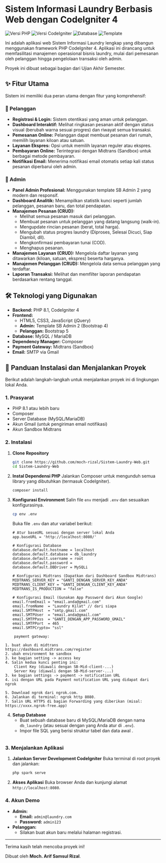 # Sistem Informasi Laundry Berbasis Web dengan CodeIgniter 4

![Versi PHP](https://img.shields.io/badge/PHP-8.1%2B-blue.svg)
![Versi CodeIgniter](https://img.shields.io/badge/CodeIgniter-4.5.1-orange.svg)
![Database](https://img.shields.io/badge/Database-MySQL-lightgrey.svg)
![Template](https://img.shields.io/badge/UI-Bootstrap%205-purple.svg)

Ini adalah aplikasi web Sistem Informasi Laundry lengkap yang dibangun menggunakan framework PHP CodeIgniter 4. Aplikasi ini dirancang untuk memfasilitasi manajemen operasional bisnis laundry, mulai dari pemesanan oleh pelanggan hingga pengelolaan transaksi oleh admin.

Proyek ini dibuat sebagai bagian dari Ujian Akhir Semester.

## ✨ Fitur Utama

Sistem ini memiliki dua peran utama dengan fitur yang komprehensif:

### 👤 Pelanggan
- **Registrasi & Login:** Sistem otentikasi yang aman untuk pelanggan.
- **Dashboard Interaktif:** Melihat ringkasan pesanan aktif dengan status visual (berubah warna sesuai progres) dan riwayat semua transaksi.
- **Pemesanan Online:** Pelanggan dapat membuat pesanan dari rumah, memilih layanan kiloan atau satuan.
- **Layanan Ekspres:** Opsi untuk memilih layanan reguler atau ekspres.
- **Pembayaran Online:** Terintegrasi dengan Midtrans (Sandbox) untuk berbagai metode pembayaran.
- **Notifikasi Email:** Menerima notifikasi email otomatis setiap kali status pesanan diperbarui oleh admin.

### 💼 Admin
- **Panel Admin Profesional:** Menggunakan template SB Admin 2 yang modern dan responsif.
- **Dashboard Analitik:** Menampilkan statistik kunci seperti jumlah pelanggan, pesanan baru, dan total pendapatan.
- **Manajemen Pesanan (CRUD):**
  - Melihat semua pesanan masuk dari pelanggan.
  - Membuat pesanan untuk pelanggan yang datang langsung (walk-in).
  - Mengupdate rincian pesanan (berat, total harga).
  - Mengubah status progres laundry (Diproses, Selesai Dicuci, Siap Diambil, dll).
  - Mengkonfirmasi pembayaran tunai (COD).
  - Menghapus pesanan.
- **Manajemen Layanan (CRUD):** Mengelola daftar layanan yang ditawarkan (kiloan, satuan, ekspres) beserta harganya.
- **Manajemen Pelanggan (CRUD):** Mengelola data semua pelanggan yang terdaftar.
- **Laporan Transaksi:** Melihat dan memfilter laporan pendapatan berdasarkan rentang tanggal.

## 🛠️ Teknologi yang Digunakan
- **Backend:** PHP 8.1, CodeIgniter 4
- **Frontend:**
  - HTML5, CSS3, JavaScript (jQuery)
  - **Admin:** Template SB Admin 2 (Bootstrap 4)
  - **Pelanggan:** Bootstrap 5
- **Database:** MySQL / MariaDB
- **Dependency Manager:** Composer
- **Payment Gateway:** Midtrans (Sandbox)
- **Email:** SMTP via Gmail

## 🚀 Panduan Instalasi dan Menjalankan Proyek

Berikut adalah langkah-langkah untuk menjalankan proyek ini di lingkungan lokal Anda.

### 1. Prasyarat
- PHP 8.1 atau lebih baru
- Composer
- Server Database (MySQL/MariaDB)
- Akun Gmail (untuk pengiriman email notifikasi)
- Akun Sandbox Midtrans

### 2. Instalasi
1.  **Clone Repository**
    ```bash
    git clone https://github.com/moch-rizal/Sistem-Laundry-Web.git
    cd Sistem-Laundry-Web
    ```

2.  **Instal Dependensi PHP**
    Jalankan Composer untuk mengunduh semua library yang dibutuhkan (termasuk CodeIgniter).
    ```bash
    composer install
    ```

3.  **Konfigurasi Environment**
    Salin file `env` menjadi `.env` dan sesuaikan konfigurasinya.
    ```bash
    cp env .env
    ```
    Buka file `.env` dan atur variabel berikut:
    ```dotenv
    # Atur baseURL sesuai dengan server lokal Anda
    app.baseURL = 'http://localhost:8080/'

    # Konfigurasi Database
    database.default.hostname = localhost
    database.default.database = db_laundry
    database.default.username = root
    database.default.password =
    database.default.DBDriver = MySQLi

    # Konfigurasi Midtrans (Dapatkan dari Dashboard Sandbox Midtrans)
    MIDTRANS_SERVER_KEY = "GANTI_DENGAN_SERVER_KEY_ANDA"
    MIDTRANS_CLIENT_KEY = "GANTI_DENGAN_CLIENT_KEY_ANDA"
    MIDTRANS_IS_PRODUCTION = "false"

    # Konfigurasi Email (Gunakan App Password dari Akun Google)
    email.fromEmail = "email.anda@gmail.com"
    email.fromName  = "Laundry Kilat" // dari siapa
    email.SMTPHost  = "smtp.gmail.com"
    email.SMTPUser  = "email.anda@gmail.com"
    email.SMTPPass  = "GANTI_DENGAN_APP_PASSWORD_GMAIL"
    email.SMTPPort  = 465
    email.SMTPCrypto= "ssl"
    
```
    payment gateway:

1. buat akun di midtrans
https://dashboard.midtrans.com/register
2. ubah environment ke sandbox
3. ke bagian setting -> access key 
4. Salin kedua kunci penting ini:
    Client Key (diawali dengan SB-Mid-client-...)
    Server Key (diawali dengan SB-Mid-server-...)
3. ke bagian settings -> payment -> notification URL
4. isi dengan URL pada Payment notification URL yang didapat dari ngrok

5. Download ngrok dari ngrok.com.
6. Jalankan di terminal: ngrok http 8080.
7. Salin URL HTTPS di bagian Forwarding yang diberikan (misal: https://xxxx.ngrok-free.app)
```


4.  **Setup Database**
    - Buat sebuah database baru di MySQL/MariaDB dengan nama `db_laundry` (atau sesuai dengan yang Anda atur di `.env`).
    - Impor file SQL yang berisi struktur tabel dan data awal .
      ```

### 3. Menjalankan Aplikasi
1.  **Jalankan Server Development CodeIgniter**
    Buka terminal di root proyek dan jalankan:
    ```bash
    php spark serve
    ```

2.  **Akses Aplikasi**
    Buka browser Anda dan kunjungi alamat `http://localhost:8080`.

### 4. Akun Demo
- **Admin:**
  - **Email:** `admin@laundry.com`
  - **Password:** `admin123`
- **Pelanggan:**
  - Silakan buat akun baru melalui halaman registrasi.

---

Terima kasih telah mencoba proyek ini!

Dibuat oleh **Moch. Arif Samsul Rizal**.






